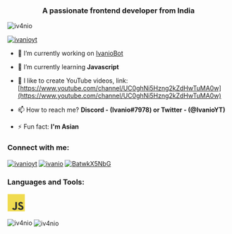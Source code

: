 <h3 align="center">A passionate frontend developer from India</h3>

<p align="left"> <img src="https://komarev.com/ghpvc/?username=iv4nio&label=Profile%20views&color=0e75b6&style=flat" alt="iv4nio" /> </p>

<p align="left"> <a href="https://twitter.com/ivanioyt" target="blank"><img src="https://img.shields.io/twitter/follow/ivanioyt?logo=twitter&style=for-the-badge" alt="ivanioyt" /></a> </p>

- 🔭 I’m currently working on [IvanioBot](https://github.com/Iv4nio/IvanioBot)

- 🌱 I’m currently learning **Javascript**

- 🎥 I like to create YouTube videos, link: [https://www.youtube.com/channel/UC0ghNi5Hzng2kZdHwTuMA0w](https://www.youtube.com/channel/UC0ghNi5Hzng2kZdHwTuMA0w)

- 📫 How to reach me? **Discord - (Ivanio#7978) or Twitter - (@IvanioYT)**

- ⚡ Fun fact: **I'm Asian**

<h3 align="left">Connect with me:</h3>
<p align="left">
<a href="https://twitter.com/ivanioyt" target="blank"><img align="center" src="https://raw.githubusercontent.com/rahuldkjain/github-profile-readme-generator/neutral-icons/src/images/icons/Social/twitter.svg" alt="ivanioyt" height="30" width="40" /></a>
<a href="https://www.youtube.com/c/ivanio" target="blank"><img align="center" src="https://raw.githubusercontent.com/rahuldkjain/github-profile-readme-generator/neutral-icons/src/images/icons/Social/youtube.svg" alt="ivanio" height="30" width="40" /></a>
<a href="https://discord.gg/BatwkX5NbG" target="blank"><img align="center" src="https://raw.githubusercontent.com/rahuldkjain/github-profile-readme-generator/neutral-icons/src/images/icons/Social/discord.svg" alt="BatwkX5NbG" height="30" width="40" /></a>
</p>

<h3 align="left">Languages and Tools:</h3>
<p align="left"> <a href="https://developer.mozilla.org/en-US/docs/Web/JavaScript" target="_blank"> <img src="https://raw.githubusercontent.com/devicons/devicon/master/icons/javascript/javascript-original.svg" alt="javascript" width="40" height="40"/> </a> </p>

<p><img align="left" src="https://github-readme-stats.vercel.app/api/top-langs?username=iv4nio&show_icons=true&locale=en&layout=compact" alt="iv4nio" /></p>

<p>&nbsp;<img align="center" src="https://github-readme-stats.vercel.app/api?username=iv4nio&show_icons=true&locale=en" alt="iv4nio" /></p>
